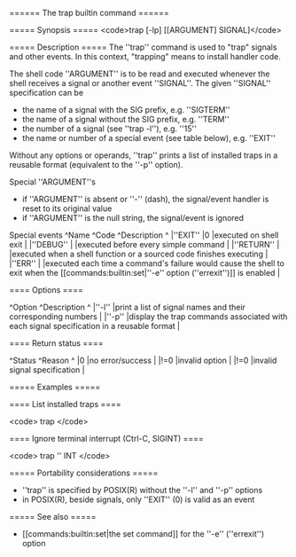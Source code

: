 ====== The trap builtin command ======

===== Synopsis =====
&lt;code&gt;trap [-lp] [[ARGUMENT] SIGNAL]&lt;/code&gt;

===== Description =====
The ''trap'' command is used to &quot;trap&quot; signals and other events. In this context, &quot;trapping&quot; means to install handler code.

The shell code ''ARGUMENT'' is to be read and executed whenever the shell receives a signal or another event ''SIGNAL''. The given ''SIGNAL'' specification can be
  * the name of a signal with the SIG prefix, e.g. ''SIGTERM''
  * the name of a signal without the SIG prefix, e.g. ''TERM''
  * the number of a signal (see ''trap -l''), e.g. ''15''
  * the name or number of a special event (see table below), e.g. ''EXIT''

Without any options or operands, ''trap'' prints a list of installed traps in a reusable format (equivalent to the ''-p'' option).

Special ''ARGUMENT''s
  * if ''ARGUMENT'' is absent or ''-'' (dash), the signal/event handler is reset to its original value
  * if ''ARGUMENT'' is the null string, the signal/event is ignored

Special events
^Name       ^Code  ^Description  ^
|''EXIT''    |0     |executed on shell exit  |
|''DEBUG''   |      |executed before every simple command  |
|''RETURN''  |      |executed when a shell function or a sourced code finishes executing  |
|''ERR''     |      |executed each time a command's failure would cause the shell to exit when the [[commands:builtin:set|''-e'' option (''errexit'')]] is enabled  |

==== Options ====

^Option  ^Description  ^
|''-l''  |print a list of signal names and their corresponding numbers  |
|''-p''  |display the trap commands associated with each signal specification in a reusable format  |

==== Return status ====

^Status  ^Reason  ^
|0       |no error/success    |
|!=0     |invalid option  |
|!=0     |invalid signal specification  |

===== Examples =====

==== List installed traps ====

&lt;code&gt;
trap
&lt;/code&gt;

==== Ignore terminal interrupt (Ctrl-C, SIGINT) ====

&lt;code&gt;
trap '' INT
&lt;/code&gt;

===== Portability considerations =====

  * ''trap'' is specified by POSIX(R) without the ''-l'' and ''-p'' options
  * in POSIX(R), beside signals, only ''EXIT'' (0) is valid as an event

===== See also =====

  * [[commands:builtin:set|the set command]] for the ''-e'' (''errexit'') option
